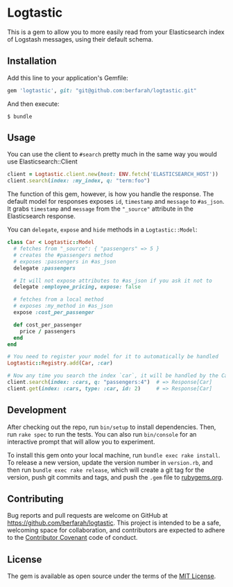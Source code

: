 # Logtastic

This is a gem to allow you to more easily read from your Elasticsearch
index of Logstash messages, using their default schema.

## Installation

Add this line to your application's Gemfile:

```ruby
gem 'logtastic', git: "git@github.com:berfarah/logtastic.git"
```

And then execute:

    $ bundle


## Usage

You can use the client to `#search` pretty much in the same way you would use
Elasticsearch::Client

```rb
client = Logtastic.client.new(host: ENV.fetch('ELASTICSEARCH_HOST'))
client.search(index: :my_index, q: "term:foo")
```

The function of this gem, however, is how you handle the response. The default
model for responses exposes `id`, `timestamp` and `message` to `#as_json`. It
grabs `timestamp` and `message` from the `"_source"` attribute in the Elasticsearch
response.

You can `delegate`, `expose` and `hide` methods in a `Logtastic::Model`:

```rb
class Car < Logtastic::Model
  # fetches from "_source": { "passengers" => 5 }
  # creates the #passengers method
  # exposes :passengers in #as_json
  delegate :passengers

  # It will not expose attributes to #as_json if you ask it not to
  delegate :employee_pricing, expose: false

  # fetches from a local method
  # exposes :my_method in #as_json
  expose :cost_per_passenger

  def cost_per_passenger
    price / passengers
  end
end

# You need to register your model for it to automatically be handled
Logtastic::Registry.add(Car, :car)

# Now any time you search the index `car`, it will be handled by the Car model.
client.search(index: :cars, q: "passengers:4")  # => Response[Car]
client.get(index: :cars, type: :car, id: 2)     # => Response[Car]
```

## Development

After checking out the repo, run `bin/setup` to install dependencies. Then, run `rake spec` to run the tests. You can also run `bin/console` for an interactive prompt that will allow you to experiment.

To install this gem onto your local machine, run `bundle exec rake install`. To release a new version, update the version number in `version.rb`, and then run `bundle exec rake release`, which will create a git tag for the version, push git commits and tags, and push the `.gem` file to [rubygems.org](https://rubygems.org).

## Contributing

Bug reports and pull requests are welcome on GitHub at https://github.com/berfarah/logtastic. This project is intended to be a safe, welcoming space for collaboration, and contributors are expected to adhere to the [Contributor Covenant](contributor-covenant.org) code of conduct.


## License

The gem is available as open source under the terms of the [MIT License](http://opensource.org/licenses/MIT).
